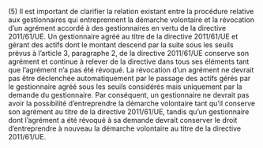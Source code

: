 (5) Il est important de clarifier la relation existant entre la procédure relative aux gestionnaires qui entreprennent la démarche volontaire et la révocation d’un agrément accordé à des gestionnaires en vertu de la directive 2011/61/UE. Un gestionnaire agréé au titre de la directive 2011/61/UE et gérant des actifs dont le montant descend par la suite sous les seuils prévus à l’article 3, paragraphe 2, de la directive 2011/61/UE conserve son agrément et continue à relever de la directive dans tous ses éléments tant que l’agrément n’a pas été révoqué. La révocation d’un agrément ne devrait pas être déclenchée automatiquement par le passage des actifs gérés par le gestionnaire agréé sous les seuils considérés mais uniquement par la demande du gestionnaire. Par conséquent, un gestionnaire ne devrait pas avoir la possibilité d’entreprendre la démarche volontaire tant qu’il conserve son agrément au titre de la directive 2011/61/UE, tandis qu’un gestionnaire dont l’agrément a été révoqué à sa demande devrait conserver le droit d’entreprendre à nouveau la démarche volontaire au titre de la directive 2011/61/UE.